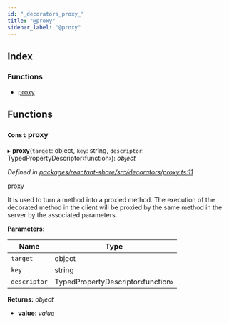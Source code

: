 ```yaml
---
id: "_decorators_proxy_"
title: "@proxy"
sidebar_label: "@proxy"
---
```


## Index

### Functions

* [proxy](_decorators_proxy_.md#const-proxy)

## Functions

### `Const` proxy

▸ **proxy**(`target`: object, `key`: string, `descriptor`: TypedPropertyDescriptor‹function›): *object*

*Defined in [packages/reactant-share/src/decorators/proxy.ts:11](https://github.com/unadlib/reactant/blob/5a9891fd/packages/reactant-share/src/decorators/proxy.ts#L11)*

proxy

It is used to turn a method into a proxied method.
The execution of the decorated method in the client will be proxied by the same method in the server by the associated parameters.

**Parameters:**

Name | Type |
------ | ------ |
`target` | object |
`key` | string |
`descriptor` | TypedPropertyDescriptor‹function› |

**Returns:** *object*

* **value**: *value*
